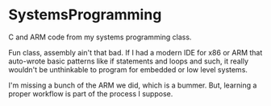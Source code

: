 # SystemsProgramming
C and ARM code from my systems programming class.

Fun class, assembly ain't that bad. If I had a modern IDE for x86 or ARM that auto-wrote basic patterns like if statements and loops and such, it really wouldn't be unthinkable to program for embedded or low level systems.


I'm missing a bunch of the ARM we did, which is a bummer. But, learning a proper workflow is part of the process I suppose.
